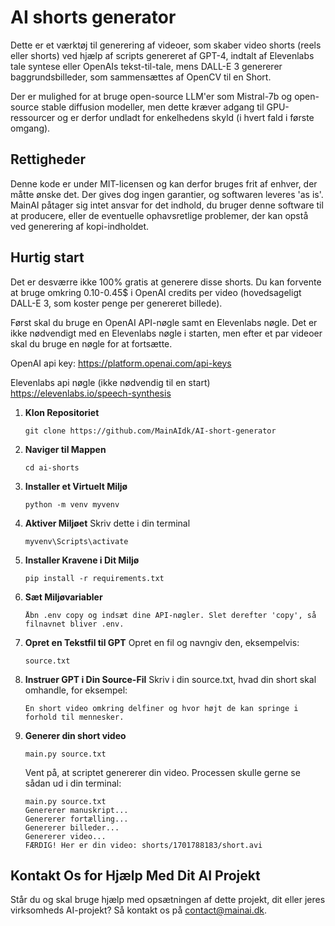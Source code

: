 # AI shorts generator

Dette er et værktøj til generering af videoer, som skaber video shorts (reels eller shorts) ved hjælp af scripts genereret af GPT-4, indtalt af Elevenlabs tale syntese eller OpenAIs tekst-til-tale, mens DALL-E 3 genererer baggrundsbilleder, som sammensættes af OpenCV til en Short.

Der er mulighed for at bruge open-source LLM'er som Mistral-7b og open-source stable diffusion modeller, men dette kræver adgang til GPU-ressourcer og er derfor undladt for enkelhedens skyld (i hvert fald i første omgang).

## Rettigheder
Denne kode er under MIT-licensen og kan derfor bruges frit af enhver, der måtte ønske det. Der gives dog ingen garantier, og softwaren leveres 'as is'. MainAI påtager sig intet ansvar for det indhold, du bruger denne software til at producere, eller de eventuelle ophavsretlige problemer, der kan opstå ved generering af kopi-indholdet.

## Hurtig start

Det er desværre ikke 100% gratis at generere disse shorts. Du kan forvente at bruge omkring 0.10-0.45$ i OpenAI credits per video (hovedsageligt DALL-E 3, som koster penge per genereret billede).

Først skal du bruge en OpenAI API-nøgle samt en Elevenlabs nøgle. Det er ikke nødvendigt med en Elevenlabs nøgle i starten, men efter et par videoer skal du bruge en nøgle for at fortsætte.

OpenAI api key:
https://platform.openai.com/api-keys

Elevenlabs api nøgle (ikke nødvendig til en start)
https://elevenlabs.io/speech-synthesis


1. **Klon Repositoriet**  
   ```
   git clone https://github.com/MainAIdk/AI-short-generator
   ```

2. **Naviger til Mappen**  
   ```
   cd ai-shorts
   ```

3. **Installer et Virtuelt Miljø**  

   ```
   python -m venv myvenv
   ```

4. **Aktiver Miljøet**
Skriv dette i din terminal
   ```
   myvenv\Scripts\activate
   ```

5. **Installer Kravene i Dit Miljø**  

   ```
   pip install -r requirements.txt
   ```
6. **Sæt Miljøvariabler**  

   ```
   Åbn .env copy og indsæt dine API-nøgler. Slet derefter 'copy', så filnavnet bliver .env.
   ```

7. **Opret en Tekstfil til GPT**
Opret en fil og navngiv den, eksempelvis:
    ```
    source.txt
    ```

8. **Instruer GPT i Din Source-Fil**
Skriv i din source.txt, hvad din short skal omhandle, for eksempel:
    ```
    En short video omkring delfiner og hvor højt de kan springe i forhold til mennesker.
    ```

9. **Generer din short video**

    ```
    main.py source.txt
    ```
    Vent på, at scriptet genererer din video.
    Processen skulle gerne se sådan ud i din terminal:
    ```console
    main.py source.txt
    Genererer manuskript...
    Genererer fortælling...
    Genererer billeder...
    Genererer video...
    FÆRDIG! Her er din video: shorts/1701788183/short.avi
    ``````


## Kontakt Os for Hjælp Med Dit AI Projekt
Står du og skal bruge hjælp med opsætningen af dette projekt, dit eller jeres virksomheds AI-projekt? 
Så kontakt os på contact@mainai.dk.

